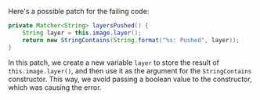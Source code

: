 Here's a possible patch for the failing code:

```java
private Matcher<String> layersPushed() {
    String layer = this.image.layer();
    return new StringContains(String.format("%s: Pushed", layer));
}
```

In this patch, we create a new variable `layer` to store the result of `this.image.layer()`, and then use it as the argument for the `StringContains` constructor. This way, we avoid passing a boolean value to the constructor, which was causing the error.